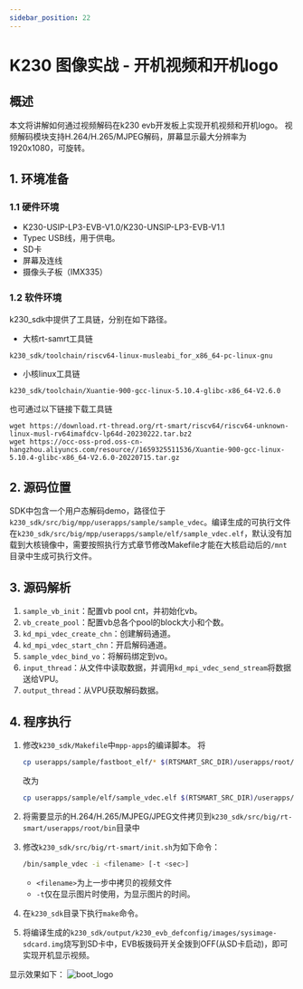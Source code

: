 ```yaml
---
sidebar_position: 22
---
```


# K230 图像实战 - 开机视频和开机logo

## 概述

本文将讲解如何通过视频解码在k230 evb开发板上实现开机视频和开机logo。
视频解码模块支持H.264/H.265/MJPEG解码，屏幕显示最大分辨率为1920x1080，可旋转。

## 1. 环境准备

### 1.1 硬件环境

- K230-USIP-LP3-EVB-V1.0/K230-UNSIP-LP3-EVB-V1.1
- Typec USB线，用于供电。
- SD卡
- 屏幕及连线
- 摄像头子板（IMX335）

### 1.2 软件环境

k230_sdk中提供了工具链，分别在如下路径。

- 大核rt-samrt工具链

``` shell
k230_sdk/toolchain/riscv64-linux-musleabi_for_x86_64-pc-linux-gnu
```

- 小核linux工具链

``` shell
k230_sdk/toolchain/Xuantie-900-gcc-linux-5.10.4-glibc-x86_64-V2.6.0
```

也可通过以下链接下载工具链

``` shell
wget https://download.rt-thread.org/rt-smart/riscv64/riscv64-unknown-linux-musl-rv64imafdcv-lp64d-20230222.tar.bz2
wget https://occ-oss-prod.oss-cn-hangzhou.aliyuncs.com/resource//1659325511536/Xuantie-900-gcc-linux-5.10.4-glibc-x86_64-V2.6.0-20220715.tar.gz
```

## 2. 源码位置

SDK中包含一个用户态解码demo，路径位于`k230_sdk/src/big/mpp/userapps/sample/sample_vdec`。编译生成的可执行文件在`k230_sdk/src/big/mpp/userapps/sample/elf/sample_vdec.elf`，默认没有加载到大核镜像中，需要按照执行方式章节修改Makefile才能在大核启动后的`/mnt`目录中生成可执行文件。

## 3. 源码解析

1. `sample_vb_init`：配置vb pool cnt，并初始化vb。
1. `vb_create_pool`：配置vb总各个pool的block大小和个数。
1. `kd_mpi_vdec_create_chn`：创建解码通道。
1. `kd_mpi_vdec_start_chn`：开启解码通道。
1. `sample_vdec_bind_vo`：将解码绑定到vo。
1. `input_thread`：从文件中读取数据，并调用`kd_mpi_vdec_send_stream`将数据送给VPU。
1. `output_thread`：从VPU获取解码数据。

## 4. 程序执行

1. 修改`k230_sdk/Makefile`中`mpp-apps`的编译脚本。
   将

   ```sh
   cp userapps/sample/fastboot_elf/* $(RTSMART_SRC_DIR)/userapps/root/bin/; \
   ```

   改为

    ```sh
    cp userapps/sample/elf/sample_vdec.elf $(RTSMART_SRC_DIR)/userapps/root/bin/; \
    ```

1. 将需要显示的H.264/H.265/MJPEG/JPEG文件拷贝到`k230_sdk/src/big/rt-smart/userapps/root/bin`目录中

1. 修改`k230_sdk/src/big/rt-smart/init.sh`为如下命令：

    ```sh
    /bin/sample_vdec -i <filename> [-t <sec>]
    ```

    - `<filename>`为上一步中拷贝的视频文件
    - `-t`仅在显示图片时使用，为显示图片的时间。

1. 在`k230_sdk`目录下执行`make`命令。
1. 将编译生成的`k230_sdk/output/k230_evb_defconfig/images/sysimage-sdcard.img`烧写到SD卡中，EVB板拨码开关全拨到OFF(从SD卡启动)，即可实现开机显示视频。

显示效果如下：
![boot_logo](${images}/boot_logo.png)

